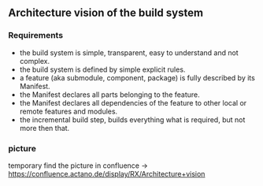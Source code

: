 ## Architecture vision of the build system

### Requirements

+ the build system is simple, transparent, easy to understand and not complex.
+ the build system is defined by simple explicit rules.
+ a feature (aka submodule, component, package) is fully described by its Manifest.
+ the Manifest declares all parts belonging to the feature.
+ the Manifest declares all dependencies of the feature to other local or remote features and modules.
+ the incremental build step, builds everything what is required, but not more then that.


### picture

temporary find the picture in confluence -> https://confluence.actano.de/display/RX/Architecture+vision

